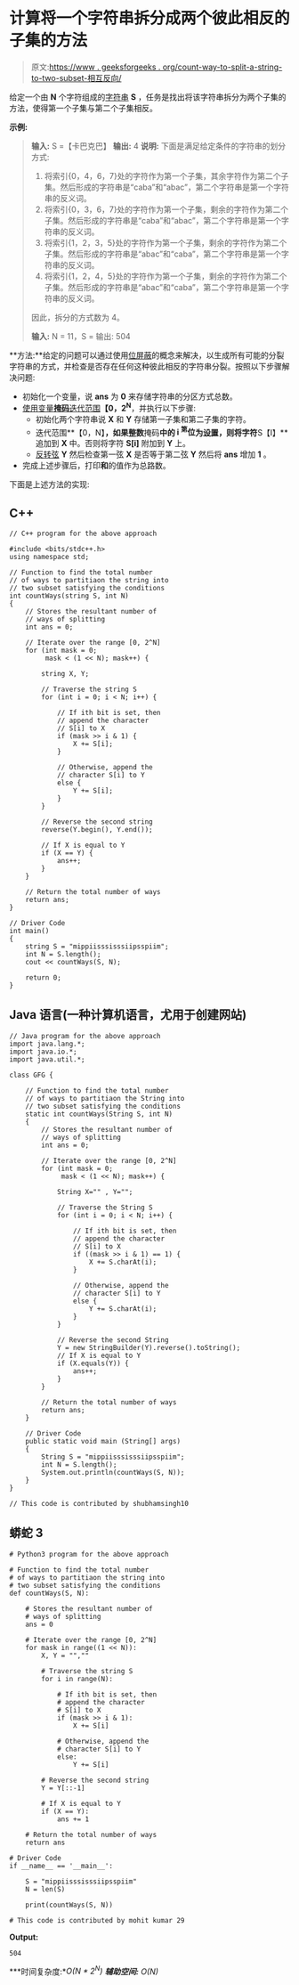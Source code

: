 # 计算将一个字符串拆分成两个彼此相反的子集的方法

> 原文:[https://www . geeksforgeeks . org/count-way-to-split-a-string-to-two-subset-相互反向/](https://www.geeksforgeeks.org/count-ways-to-split-a-string-into-two-subsets-that-are-reverse-of-each-other/)

给定一个由 **N** 个字符组成的[字符串](https://www.geeksforgeeks.org/string-data-structure/) **S** ，任务是找出将该字符串拆分为两个子集的方法，使得第一个子集与第二个子集相反。

**示例:**

> **输入:** S =【卡巴克巴】
> **输出:** 4
> **说明:**
> 下面是满足给定条件的字符串的划分方式:
> 
> 1.  将索引{0，4，6，7}处的字符作为第一个子集，其余字符作为第二个子集。然后形成的字符串是“caba”和“abac”，第二个字符串是第一个字符串的反义词。
> 2.  将索引{0，3，6，7}处的字符作为第一个子集，剩余的字符作为第二个子集。然后形成的字符串是“caba”和“abac”，第二个字符串是第一个字符串的反义词。
> 3.  将索引{1，2，3，5}处的字符作为第一个子集，剩余的字符作为第二个子集。然后形成的字符串是“abac”和“caba”，第二个字符串是第一个字符串的反义词。
> 4.  将索引{1，2，4，5}处的字符作为第一个子集，剩余的字符作为第二个子集。然后形成的字符串是“abac”和“caba”，第二个字符串是第一个字符串的反义词。
> 
> 因此，拆分的方式数为 4。
> 
> **输入:** N = 11，S =
> 输出: 504

**方法:**给定的问题可以通过使用[位屏蔽](https://www.geeksforgeeks.org/bitmasking-and-dynamic-programming-set-1-count-ways-to-assign-unique-cap-to-every-person/)的概念来解决，以生成所有可能的分裂字符串的方式，并检查是否存在任何这种彼此相反的字符串分裂。按照以下步骤解决问题:

*   初始化一个变量，说 **ans** 为 **0** 来存储字符串的分区方式总数。
*   [使用变量**掩码**迭代范围](https://www.geeksforgeeks.org/range-based-loop-c/)**【0，2<sup>N</sup>**，并执行以下步骤:
    *   初始化两个字符串说 **X** 和 **Y** 存储第一子集和第二子集的字符。
    *   迭代范围**【0，N】**，如果整数**掩码**中的 **i <sup>第</sup>位**为[设置](https://www.geeksforgeeks.org/count-set-bits-in-an-integer/)，则将字符**S【I】**追加到 **X** 中。否则将字符 **S[i]** 附加到 **Y** 上。
    *   [反转弦](https://www.geeksforgeeks.org/reverse-a-string-in-c-cpp-different-methods/) **Y** 然后检查第一弦 **X** 是否等于第二弦 **Y** 然后将 **ans** 增加 **1** 。
*   完成上述步骤后，打印**和**的值作为总路数。

下面是上述方法的实现:

## C++

```
// C++ program for the above approach

#include <bits/stdc++.h>
using namespace std;

// Function to find the total number
// of ways to partitiaon the string into
// two subset satisfying the conditions
int countWays(string S, int N)
{
    // Stores the resultant number of
    // ways of splitting
    int ans = 0;

    // Iterate over the range [0, 2^N]
    for (int mask = 0;
         mask < (1 << N); mask++) {

        string X, Y;

        // Traverse the string S
        for (int i = 0; i < N; i++) {

            // If ith bit is set, then
            // append the character
            // S[i] to X
            if (mask >> i & 1) {
                X += S[i];
            }

            // Otherwise, append the
            // character S[i] to Y
            else {
                Y += S[i];
            }
        }

        // Reverse the second string
        reverse(Y.begin(), Y.end());

        // If X is equal to Y
        if (X == Y) {
            ans++;
        }
    }

    // Return the total number of ways
    return ans;
}

// Driver Code
int main()
{
    string S = "mippiisssisssiipsspiim";
    int N = S.length();
    cout << countWays(S, N);

    return 0;
}
```

## Java 语言(一种计算机语言，尤用于创建网站)

```
// Java program for the above approach
import java.lang.*;
import java.io.*;
import java.util.*;

class GFG {

    // Function to find the total number
    // of ways to partitiaon the String into
    // two subset satisfying the conditions
    static int countWays(String S, int N)
    {
        // Stores the resultant number of
        // ways of splitting
        int ans = 0;

        // Iterate over the range [0, 2^N]
        for (int mask = 0;
             mask < (1 << N); mask++) {

            String X="" , Y="";

            // Traverse the String S
            for (int i = 0; i < N; i++) {

                // If ith bit is set, then
                // append the character
                // S[i] to X
                if ((mask >> i & 1) == 1) {
                    X += S.charAt(i);
                }

                // Otherwise, append the
                // character S[i] to Y
                else {
                    Y += S.charAt(i);
                }
            }

            // Reverse the second String
            Y = new StringBuilder(Y).reverse().toString();
            // If X is equal to Y
            if (X.equals(Y)) {
                ans++;
            }
        }

        // Return the total number of ways
        return ans;
    }

    // Driver Code
    public static void main (String[] args)
    {
        String S = "mippiisssisssiipsspiim";
        int N = S.length();
        System.out.println(countWays(S, N));
    }
}

// This code is contributed by shubhamsingh10
```

## 蟒蛇 3

```
# Python3 program for the above approach

# Function to find the total number
# of ways to partitiaon the string into
# two subset satisfying the conditions
def countWays(S, N):

    # Stores the resultant number of
    # ways of splitting
    ans = 0

    # Iterate over the range [0, 2^N]
    for mask in range((1 << N)):
        X, Y = "",""

        # Traverse the string S
        for i in range(N):

            # If ith bit is set, then
            # append the character
            # S[i] to X
            if (mask >> i & 1):
                X += S[i]

            # Otherwise, append the
            # character S[i] to Y
            else:
                Y += S[i]

        # Reverse the second string
        Y = Y[::-1]

        # If X is equal to Y
        if (X == Y):
            ans += 1

    # Return the total number of ways
    return ans

# Driver Code
if __name__ == '__main__':

    S = "mippiisssisssiipsspiim"
    N = len(S)

    print(countWays(S, N))

# This code is contributed by mohit kumar 29
```

**Output:** 

```
504
```

***时间复杂度:**O(N * 2<sup>N</sup>)*
***辅助空间:** O(N)*